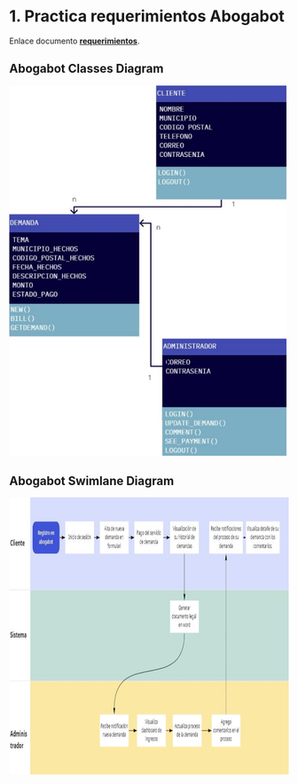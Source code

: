 # 1. Practica requerimientos Abogabot
Enlace documento [**requerimientos**](https://innovaccion-my.sharepoint.com/:w:/g/personal/launchx10857_innovaccion_mx/ERyrRb026BJLusZ_YuzMiLkB2Kl-C6pbhHgEQEyzfQ7Kuw?e=HmXiKB).

## Abogabot Classes Diagram
<img src="/imagenes/Abogabot Classes Diagram.JPG" alt="Abogabot Classes Diagram" width="500">

## Abogabot Swimlane Diagram
<img src="/imagenes/Abogabot Swimlane Diagram.JPG" alt="Abogabot Swimlane Diagram" height="500">

